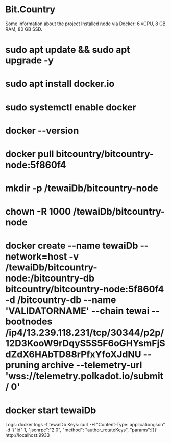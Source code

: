 # Bit.Country
Some information about the project
Installed node via Docker: 6 vCPU, 8 GB RAM, 80 GB SSD.
# sudo apt update && sudo apt upgrade -y
# sudo apt install docker.io
# sudo systemctl enable docker
# docker --version
# docker pull bitcountry/bitcountry-node:5f860f4
# mkdir -p /tewaiDb/bitcountry-node
# chown -R 1000 /tewaiDb/bitcountry-node
# docker create --name tewaiDb --network=host -v /tewaiDb/bitcountry-node:/bitcountry-db bitcountry/bitcountry-node:5f860f4 -d /bitcountry-db --name 'VALIDATORNAME' --chain tewai --bootnodes /ip4/13.239.118.231/tcp/30344/p2p/12D3KooW9rDqyS5S5F6oGHYsmFjSdZdX6HAbTD88rPfxYfoXJdNU --pruning archive --telemetry-url 'wss://telemetry.polkadot.io/submit/ 0'
# docker start tewaiDb
Logs: docker logs -f tewaiDb
Keys: curl -H "Content-Type: application/json" -d '{"id":1, "jsonrpc":"2.0", "method": "author_rotateKeys", "params":[]}' http://localhost:9933
